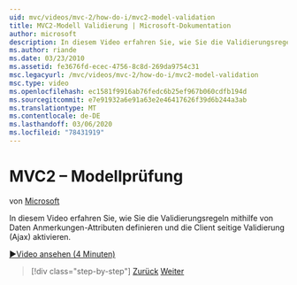 ```yaml
---
uid: mvc/videos/mvc-2/how-do-i/mvc2-model-validation
title: MVC2-Modell Validierung | Microsoft-Dokumentation
author: microsoft
description: In diesem Video erfahren Sie, wie Sie die Validierungsregeln mithilfe von Daten Anmerkungen-Attributen definieren und die Client seitige Validierung (Ajax) aktivieren.
ms.author: riande
ms.date: 03/23/2010
ms.assetid: fe3676fd-ecec-4756-8c8d-269da9754c31
msc.legacyurl: /mvc/videos/mvc-2/how-do-i/mvc2-model-validation
msc.type: video
ms.openlocfilehash: ec1581f9916ab76fedc6b25ef967b060cdfb194d
ms.sourcegitcommit: e7e91932a6e91a63e2e46417626f39d6b244a3ab
ms.translationtype: MT
ms.contentlocale: de-DE
ms.lasthandoff: 03/06/2020
ms.locfileid: "78431919"
---
```

# <a name="mvc2---model-validation"></a>MVC2 – Modellprüfung

von [Microsoft](https://github.com/microsoft)

In diesem Video erfahren Sie, wie Sie die Validierungsregeln mithilfe von Daten Anmerkungen-Attributen definieren und die Client seitige Validierung (Ajax) aktivieren.

[&#9654;Video ansehen (4 Minuten)](https://channel9.msdn.com/Blogs/ASP-NET-Site-Videos/mvc2-model-validation)

> [!div class="step-by-step"]
> [Zurück](mvc2-stronglytyped-helpers.md)
> [Weiter](mvc2-template-customization.md)
